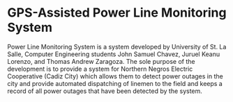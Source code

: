 #  GPS-Assisted Power Line Monitoring System 

Power Line Monitoring System is a system developed by University of St. La Salle, Computer Engineering students John Samuel Chavez, Juruel Keanu Lorenzo, and Thomas Andrew Zaragoza. The sole purpose of the development is to provide a system for Northern Negros Electric Cooperative (Cadiz City) which allows them to detect power outages in the city and provide automated dispatching of linemen to the field and keeps a record of all power outages that have been detected by the system.



